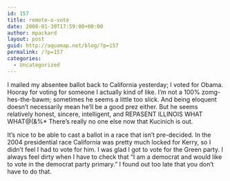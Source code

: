 ```yaml
---
id: 157
title: remote-o-vote
date: 2008-01-30T17:59:00+00:00
author: mpackard
layout: post
guid: http://aquamap.net/blog/?p=157
permalink: /?p=157
categories:
  - Uncategorized
---
```

I mailed my absentee ballot back to California yesterday; I voted for Obama. Hooray for voting for someone I actually kind of like. I&#8217;m not a 100% zomg-hes-the-bawm; sometimes he seems a little too slick. And being eloquent doesn&#8217;t necessarily mean he&#8217;ll be a good prez either. But he seems relatively honest, sincere, intelligent, and REPASENT ILLINOIS WHAT WHAT@(&%* There&#8217;s really no one else now that Kucinich is out.

It&#8217;s nice to be able to cast a ballot in a race that isn&#8217;t pre-decided. In the 2004 presidential race California was pretty much locked for Kerry, so I didn&#8217;t feel I had to vote for him. I was glad I got to vote for the Green party. I always feel dirty when I have to check that &#8220;I am a democrat and would like to vote in the democrat party primary.&#8221; I found out too late that you don&#8217;t have to do that.